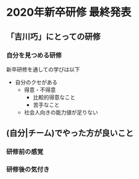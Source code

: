 # 2020年新卒研修 最終発表

## 「吉川巧」にとっての研修

### 自分を見つめる研修

新卒研修を通しての学びは以下
- 自分のクセがある
  - 得意・不得意
    - 比較的得意なこと
    - 苦手なこと
  - 社会人向きの能力値が足りない


## (自分|チーム)でやった方が良いこと

### 研修前の感覚

### 研修後の気付き
